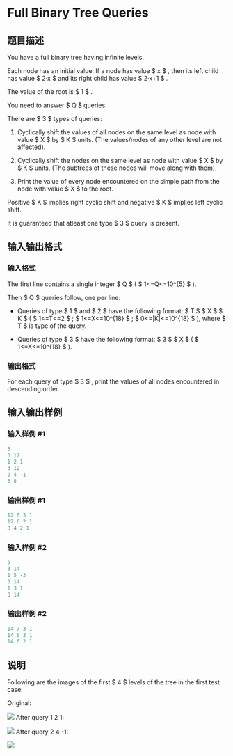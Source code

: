# Full Binary Tree Queries

## 题目描述

You have a full binary tree having infinite levels.

Each node has an initial value. If a node has value $ x $ , then its left child has value $ 2·x $ and its right child has value $ 2·x+1 $ .

The value of the root is $ 1 $ .

You need to answer $ Q $ queries.

There are $ 3 $ types of queries:

1. Cyclically shift the values of all nodes on the same level as node with value $ X $ by $ K $ units. (The values/nodes of any other level are not affected).

2. Cyclically shift the nodes on the same level as node with value $ X $ by $ K $ units. (The subtrees of these nodes will move along with them).

3. Print the value of every node encountered on the simple path from the node with value $ X $ to the root.

Positive $ K $ implies right cyclic shift and negative $ K $ implies left cyclic shift.

It is guaranteed that atleast one type $ 3 $ query is present.

## 输入输出格式

### 输入格式

The first line contains a single integer $ Q $ ( $ 1<=Q<=10^{5} $ ).

Then $ Q $ queries follow, one per line:

- Queries of type $ 1 $ and $ 2 $ have the following format: $ T $ $ X $ $ K $ ( $ 1<=T<=2 $ ; $ 1<=X<=10^{18} $ ; $ 0<=|K|<=10^{18} $ ), where $ T $ is type of the query.

- Queries of type $ 3 $ have the following format: $ 3 $ $ X $ ( $ 1<=X<=10^{18} $ ).

### 输出格式

For each query of type $ 3 $ , print the values of all nodes encountered in descending order.

## 输入输出样例

### 输入样例 #1

```cpp
5
3 12
1 2 1
3 12
2 4 -1
3 8

```
### 输出样例 #1

```cpp
12 6 3 1 
12 6 2 1 
8 4 2 1 

```
### 输入样例 #2

```cpp
5
3 14
1 5 -3
3 14
1 3 1
3 14

```
### 输出样例 #2

```cpp
14 7 3 1 
14 6 3 1 
14 6 2 1 

```
## 说明

Following are the images of the first $ 4 $ levels of the tree in the first test case:

Original:

![](https://cdn.luogu.com.cn/upload/vjudge_pic/CF960D/3753965d34e08b83256fa92db7096f66de1db941.png) After query 1 2 1:

![](https://cdn.luogu.com.cn/upload/vjudge_pic/CF960D/d6350f6795afab08bec95128db23af58d71e24a4.png) After query 2 4 -1:

![](https://cdn.luogu.com.cn/upload/vjudge_pic/CF960D/1c7af7fd089110021fd920d50be3656fe800bbdb.png)

